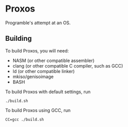 Proxos
======

Programble's attempt at an OS.

Building
--------

To build Proxos, you will need:

 * NASM (or other compatible assembler)
 * clang (or other compatible C compiler, such as GCC)
 * ld (or other compatible linker)
 * mkiso/genisoimage
 * BASH

To build Proxos with default settings, run

    ./build.sh

To build Proxos using GCC, run

    CC=gcc ./build.sh
